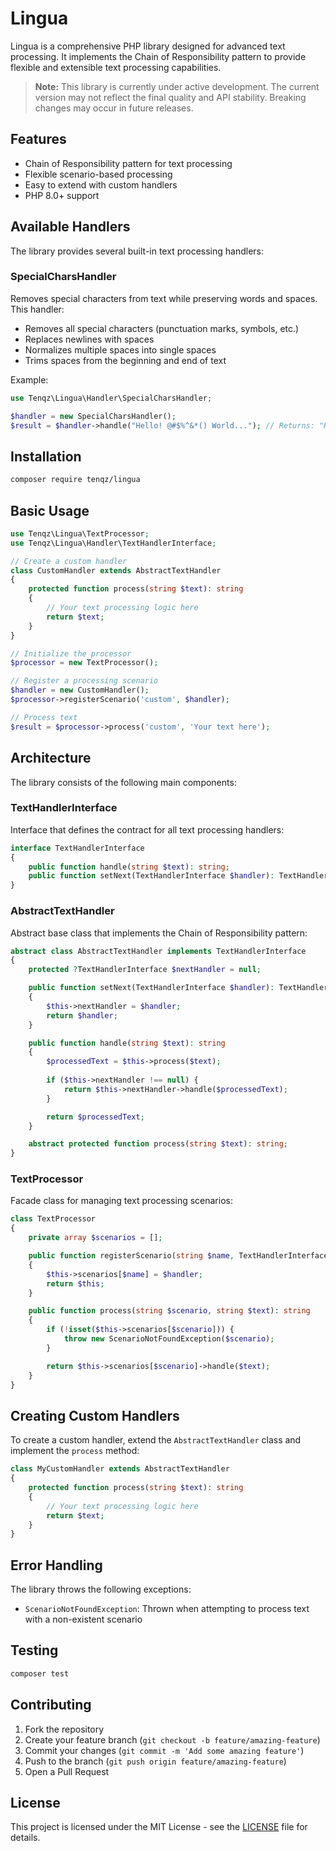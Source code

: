 # Lingua

Lingua is a comprehensive PHP library designed for advanced text processing. It implements the Chain of Responsibility pattern to provide flexible and extensible text processing capabilities.

> **Note:** This library is currently under active development. The current version may not reflect the final quality and API stability. Breaking changes may occur in future releases.

## Features

- Chain of Responsibility pattern for text processing
- Flexible scenario-based processing
- Easy to extend with custom handlers
- PHP 8.0+ support

## Available Handlers

The library provides several built-in text processing handlers:

### SpecialCharsHandler

Removes special characters from text while preserving words and spaces. This handler:
- Removes all special characters (punctuation marks, symbols, etc.)
- Replaces newlines with spaces
- Normalizes multiple spaces into single spaces
- Trims spaces from the beginning and end of text

Example:
```php
use Tenqz\Lingua\Handler\SpecialCharsHandler;

$handler = new SpecialCharsHandler();
$result = $handler->handle("Hello! @#$%^&*() World..."); // Returns: "Hello World"
```

## Installation

```bash
composer require tenqz/lingua
```

## Basic Usage

```php
use Tenqz\Lingua\TextProcessor;
use Tenqz\Lingua\Handler\TextHandlerInterface;

// Create a custom handler
class CustomHandler extends AbstractTextHandler
{
    protected function process(string $text): string
    {
        // Your text processing logic here
        return $text;
    }
}

// Initialize the processor
$processor = new TextProcessor();

// Register a processing scenario
$handler = new CustomHandler();
$processor->registerScenario('custom', $handler);

// Process text
$result = $processor->process('custom', 'Your text here');
```

## Architecture

The library consists of the following main components:

### TextHandlerInterface

Interface that defines the contract for all text processing handlers:

```php
interface TextHandlerInterface
{
    public function handle(string $text): string;
    public function setNext(TextHandlerInterface $handler): TextHandlerInterface;
}
```

### AbstractTextHandler

Abstract base class that implements the Chain of Responsibility pattern:

```php
abstract class AbstractTextHandler implements TextHandlerInterface
{
    protected ?TextHandlerInterface $nextHandler = null;

    public function setNext(TextHandlerInterface $handler): TextHandlerInterface
    {
        $this->nextHandler = $handler;
        return $handler;
    }

    public function handle(string $text): string
    {
        $processedText = $this->process($text);
        
        if ($this->nextHandler !== null) {
            return $this->nextHandler->handle($processedText);
        }

        return $processedText;
    }

    abstract protected function process(string $text): string;
}
```

### TextProcessor

Facade class for managing text processing scenarios:

```php
class TextProcessor
{
    private array $scenarios = [];

    public function registerScenario(string $name, TextHandlerInterface $handler): self
    {
        $this->scenarios[$name] = $handler;
        return $this;
    }

    public function process(string $scenario, string $text): string
    {
        if (!isset($this->scenarios[$scenario])) {
            throw new ScenarioNotFoundException($scenario);
        }

        return $this->scenarios[$scenario]->handle($text);
    }
}
```

## Creating Custom Handlers

To create a custom handler, extend the `AbstractTextHandler` class and implement the `process` method:

```php
class MyCustomHandler extends AbstractTextHandler
{
    protected function process(string $text): string
    {
        // Your text processing logic here
        return $text;
    }
}
```

## Error Handling

The library throws the following exceptions:

- `ScenarioNotFoundException`: Thrown when attempting to process text with a non-existent scenario

## Testing

```bash
composer test
```

## Contributing

1. Fork the repository
2. Create your feature branch (`git checkout -b feature/amazing-feature`)
3. Commit your changes (`git commit -m 'Add some amazing feature'`)
4. Push to the branch (`git push origin feature/amazing-feature`)
5. Open a Pull Request

## License

This project is licensed under the MIT License - see the [LICENSE](LICENSE) file for details.
